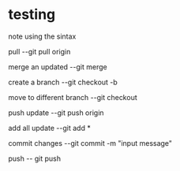 # testing


note using the sintax

pull
--git pull origin <branch>

merge an updated
--git merge <branch>

create a branch
--git checkout -b <name of branch>

move to different branch
--git checkout <branch>

push update
--git push origin <branch>

add all update
--git add *

commit changes
--git commit -m "input message"

push
-- git push